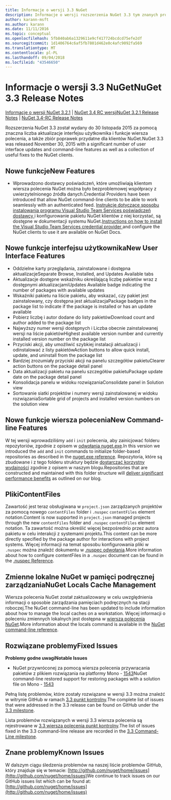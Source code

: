 ```yaml
---
title: Informacje o wersji 3.3 NuGet
description: Informacje o wersji rozszerzenia NuGet 3.3 tym znanych problemów, poprawki, funkcje dodane i DCRs.
author: karann-msft
ms.author: karann
ms.date: 11/11/2016
ms.topic: conceptual
ms.openlocfilehash: 5fb840ab6a1329611e9cf417724bcdcd75efe2df
ms.sourcegitcommit: 1d1406764c6af5fb7801d462e0c4afc9092fa569
ms.translationtype: MT
ms.contentlocale: pl-PL
ms.lasthandoff: 09/04/2018
ms.locfileid: "43546650"
---
```

# <a name="nuget-33-release-notes"></a><span data-ttu-id="101ae-103">Informacje o wersji 3.3 NuGet</span><span class="sxs-lookup"><span data-stu-id="101ae-103">NuGet 3.3 Release Notes</span></span>

<span data-ttu-id="101ae-104">[Informacje o wersji NuGet 3.2.1](../release-notes/nuget-3.2.1.md) | [NuGet 3.4 RC wersji](../release-notes/nuget-3.4-RC.md)</span><span class="sxs-lookup"><span data-stu-id="101ae-104">[NuGet 3.2.1 Release Notes](../release-notes/nuget-3.2.1.md) | [NuGet 3.4-RC Release Notes](../release-notes/nuget-3.4-RC.md)</span></span>

<span data-ttu-id="101ae-105">Rozszerzenia NuGet 3.3 został wydany do 30 listopada 2015 za pomocą znaczna liczba aktualizacje interfejsu użytkownika i funkcje wiersza polecenia, a także zbiór poprawek przydatne dla klientów NuGet.</span><span class="sxs-lookup"><span data-stu-id="101ae-105">NuGet 3.3 was released November 30, 2015 with a significant number of user interface updates and command-line features as well as a collection of useful fixes to the NuGet clients.</span></span>

## <a name="new-features"></a><span data-ttu-id="101ae-106">Nowe funkcje</span><span class="sxs-lookup"><span data-stu-id="101ae-106">New Features</span></span>

* <span data-ttu-id="101ae-107">Wprowadzono dostawcy poświadczeń, które umożliwiają klientom wiersza polecenia NuGet można było bezproblemowej współpracy z uwierzytelnionego źródła danych.</span><span class="sxs-lookup"><span data-stu-id="101ae-107">Credential Providers have been introduced that allow NuGet command-line clients to be able to work seamlessly with an authenticated feed.</span></span> <span data-ttu-id="101ae-108">[Instrukcje dotyczące sposobu instalowania programu Visual Studio Team Services poświadczeń dostawcy ](../api/nuget-exe-credential-providers.md) i konfigurowanie pakietu NuGet klientów z niej korzystać, są dostępne w dokumentacji systemu NuGet.</span><span class="sxs-lookup"><span data-stu-id="101ae-108">[Instructions on how to install the Visual Studio Team Services credential provider ](../api/nuget-exe-credential-providers.md) and configure the NuGet clients to use it are available on NuGet Docs.</span></span>

## <a name="new-user-interface-features"></a><span data-ttu-id="101ae-109">Nowe funkcje interfejsu użytkownika</span><span class="sxs-lookup"><span data-stu-id="101ae-109">New User Interface Features</span></span>

* <span data-ttu-id="101ae-110">Oddzielne karty przeglądania, zainstalowane i dostępna aktualizacje</span><span class="sxs-lookup"><span data-stu-id="101ae-110">Separate Browse, Installed, and Updates Available tabs</span></span>
* <span data-ttu-id="101ae-111">Aktualizacje dostępne wskaźniku określającą liczbę pakietów wraz z dostępnymi aktualizacjami</span><span class="sxs-lookup"><span data-stu-id="101ae-111">Updates Available badge indicating the number of packages with available updates</span></span>
* <span data-ttu-id="101ae-112">Wskaźniki pakietu na liście pakietu, aby wskazać, czy pakiet jest zainstalowany, czy dostępna jest aktualizacja</span><span class="sxs-lookup"><span data-stu-id="101ae-112">Package badges in the package list to indicate if the package is installed or has an update available</span></span>
* <span data-ttu-id="101ae-113">Pobierz liczbę i autor dodane do listy pakietów</span><span class="sxs-lookup"><span data-stu-id="101ae-113">Download count and author added to the package list</span></span>
* <span data-ttu-id="101ae-114">Najwyższy numer wersji dostępnych i Liczba obecnie zainstalowanej wersji na liście pakietów</span><span class="sxs-lookup"><span data-stu-id="101ae-114">Highest available version number and currently installed version number on the package list</span></span>
* <span data-ttu-id="101ae-115">Przyciski akcji, aby umożliwić szybkiej instalacji aktualizacji i odinstalować z listy pakietów</span><span class="sxs-lookup"><span data-stu-id="101ae-115">Action buttons to allow quick install, update, and uninstall from the package list</span></span>
* <span data-ttu-id="101ae-116">Bardziej zrozumiały przyciski akcji na panelu szczegółów pakietu</span><span class="sxs-lookup"><span data-stu-id="101ae-116">Clearer action buttons on the package detail panel</span></span>
* <span data-ttu-id="101ae-117">Data aktualizacji pakietu na panelu szczegółów pakietu</span><span class="sxs-lookup"><span data-stu-id="101ae-117">Package update date on the package detail panel</span></span>
* <span data-ttu-id="101ae-118">Konsolidacja panelu w widoku rozwiązania</span><span class="sxs-lookup"><span data-stu-id="101ae-118">Consolidate panel in Solution view</span></span>
* <span data-ttu-id="101ae-119">Sortowanie siatki projektów i numery wersji zainstalowanej w widoku rozwiązania</span><span class="sxs-lookup"><span data-stu-id="101ae-119">Sortable grid of projects and installed version numbers on the solution view</span></span>

## <a name="new-command-line-features"></a><span data-ttu-id="101ae-120">Nowe funkcje wiersza polecenia</span><span class="sxs-lookup"><span data-stu-id="101ae-120">New Command-line Features</span></span>

<span data-ttu-id="101ae-121">W tej wersji wprowadziliśmy `add` i `init` polecenia, aby zainicjować folderu repozytoriów, zgodnie z opisem w [odwołania nuget.exe](../tools/nuget-exe-cli-reference.md).</span><span class="sxs-lookup"><span data-stu-id="101ae-121">In this version we introduced the `add` and `init` commands to initialize folder-based repositories as described in the [nuget.exe reference](../tools/nuget-exe-cli-reference.md).</span></span> <span data-ttu-id="101ae-122">Repozytoria, które są zbudowane i z tego folderu struktury będzie [dostarczać korzystny wydajności](http://blog.nuget.org/20150922/Accelerate-Package-Source.html) zgodnie z opisem w naszym blogu.</span><span class="sxs-lookup"><span data-stu-id="101ae-122">Repositories that are constructed and maintained with this folder structure will [deliver significant performance benefits](http://blog.nuget.org/20150922/Accelerate-Package-Source.html) as outlined on our blog.</span></span>

## <a name="contentfiles"></a><span data-ttu-id="101ae-123">Pliki</span><span class="sxs-lookup"><span data-stu-id="101ae-123">ContentFiles</span></span>

<span data-ttu-id="101ae-124">Zawartość jest teraz obsługiwana w `project.json` zarządzanych projektów za pomocą nowego `contentFiles` folder i `.nuspec` `contentFiles` element notation.</span><span class="sxs-lookup"><span data-stu-id="101ae-124">Content is now supported in `project.json` managed projects through the new `contentFiles` folder and `.nuspec` `contentFiles` element notation.</span></span>  <span data-ttu-id="101ae-125">Ta zawartość można określić więcej bezpośrednio przez autora pakietu w celu interakcji z systemami projektu.</span><span class="sxs-lookup"><span data-stu-id="101ae-125">This content can be more directly specified by the package author for interactions with project systems.</span></span>  <span data-ttu-id="101ae-126">Więcej informacji na temat sposobu konfigurowania pliki w `.nuspec` można znaleźć dokumentu w [.nuspec odwołania](../reference/nuspec.md).</span><span class="sxs-lookup"><span data-stu-id="101ae-126">More information about how to configure contentFiles in a `.nuspec` document can be found in the [.nuspec Reference](../reference/nuspec.md).</span></span>

## <a name="nuget-locals-cache-management"></a><span data-ttu-id="101ae-127">Zmienne lokalne NuGet w pamięci podręcznej zarządzania</span><span class="sxs-lookup"><span data-stu-id="101ae-127">NuGet Locals Cache Management</span></span>

<span data-ttu-id="101ae-128">Wiersza polecenia NuGet został zaktualizowany w celu uwzględnienia informacji o sposobie zarządzania pamięciach podręcznych na stacji roboczej.</span><span class="sxs-lookup"><span data-stu-id="101ae-128">The NuGet command-line has been updated to include information about how to manage the local caches on a workstation.</span></span>  <span data-ttu-id="101ae-129">Więcej informacji o poleceniu zmiennych lokalnych jest dostępna w [wiersza polecenia NuGet](../tools/cli-ref-locals.md).</span><span class="sxs-lookup"><span data-stu-id="101ae-129">More information about the locals command is available in the [NuGet command-line reference](../tools/cli-ref-locals.md).</span></span>

## <a name="fixed-issues"></a><span data-ttu-id="101ae-130">Rozwiązane problemy</span><span class="sxs-lookup"><span data-stu-id="101ae-130">Fixed Issues</span></span>

<span data-ttu-id="101ae-131">**Problemy godne uwagi**</span><span class="sxs-lookup"><span data-stu-id="101ae-131">**Notable Issues**</span></span>

* <span data-ttu-id="101ae-132">NuGet przywróconej za pomocą wiersza polecenia przywracania pakietów z plikiem rozwiązania na platformy Mono - [1543](https://github.com/NuGet/Home/issues/1543)</span><span class="sxs-lookup"><span data-stu-id="101ae-132">NuGet command-line restored support for restoring packages with a solution file on Mono - [1543](https://github.com/NuGet/Home/issues/1543)</span></span>

<span data-ttu-id="101ae-133">Pełną listę problemów, które zostały rozwiązane w wersji 3.3 można znaleźć w witrynie GitHub w ramach [3.3 punkt kontrolny](https://github.com/NuGet/Home/issues?q=is%3Aissue+milestone%3A3.3.0+is%3Aclosed).</span><span class="sxs-lookup"><span data-stu-id="101ae-133">The complete list of issues that were addressed in the 3.3 release can be found on GitHub under the [3.3 milestone](https://github.com/NuGet/Home/issues?q=is%3Aissue+milestone%3A3.3.0+is%3Aclosed).</span></span>

<span data-ttu-id="101ae-134">Lista problemów rozwiązanych w wersji 3.3 wiersza polecenia są rejestrowane w [3.3 wiersza polecenia punkt kontrolny](https://github.com/NuGet/Home/issues?q=is%3Aissue+is%3Aclosed+milestone%3A3.3.0-commandline).</span><span class="sxs-lookup"><span data-stu-id="101ae-134">The list of issues fixed in the 3.3 command-line release are recorded in the [3.3 Command-Line milestone](https://github.com/NuGet/Home/issues?q=is%3Aissue+is%3Aclosed+milestone%3A3.3.0-commandline).</span></span>

## <a name="known-issues"></a><span data-ttu-id="101ae-135">Znane problemy</span><span class="sxs-lookup"><span data-stu-id="101ae-135">Known Issues</span></span>

<span data-ttu-id="101ae-136">W dalszym ciągu śledzenia problemów na naszej liście problemów GitHub, który znajduje się w temacie: [http://github.com/nuget/home/issues](http://github.com/nuget/home/issues)</span><span class="sxs-lookup"><span data-stu-id="101ae-136">We continue to track issues on our GitHub issues list which can be found at: [http://github.com/nuget/home/issues](http://github.com/nuget/home/issues)</span></span>